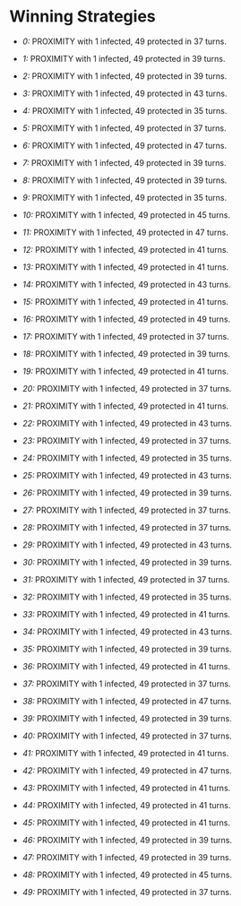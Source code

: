 # Winning Strategies

* _0:_ PROXIMITY with 1 infected, 49 protected in 37 turns.


* _1:_ PROXIMITY with 1 infected, 49 protected in 39 turns.


* _2:_ PROXIMITY with 1 infected, 49 protected in 39 turns.


* _3:_ PROXIMITY with 1 infected, 49 protected in 43 turns.


* _4:_ PROXIMITY with 1 infected, 49 protected in 35 turns.


* _5:_ PROXIMITY with 1 infected, 49 protected in 37 turns.


* _6:_ PROXIMITY with 1 infected, 49 protected in 47 turns.


* _7:_ PROXIMITY with 1 infected, 49 protected in 39 turns.


* _8:_ PROXIMITY with 1 infected, 49 protected in 39 turns.


* _9:_ PROXIMITY with 1 infected, 49 protected in 35 turns.


* _10:_ PROXIMITY with 1 infected, 49 protected in 45 turns.


* _11:_ PROXIMITY with 1 infected, 49 protected in 47 turns.


* _12:_ PROXIMITY with 1 infected, 49 protected in 41 turns.


* _13:_ PROXIMITY with 1 infected, 49 protected in 41 turns.


* _14:_ PROXIMITY with 1 infected, 49 protected in 43 turns.


* _15:_ PROXIMITY with 1 infected, 49 protected in 41 turns.


* _16:_ PROXIMITY with 1 infected, 49 protected in 49 turns.


* _17:_ PROXIMITY with 1 infected, 49 protected in 37 turns.


* _18:_ PROXIMITY with 1 infected, 49 protected in 39 turns.


* _19:_ PROXIMITY with 1 infected, 49 protected in 41 turns.


* _20:_ PROXIMITY with 1 infected, 49 protected in 37 turns.


* _21:_ PROXIMITY with 1 infected, 49 protected in 41 turns.


* _22:_ PROXIMITY with 1 infected, 49 protected in 43 turns.


* _23:_ PROXIMITY with 1 infected, 49 protected in 37 turns.


* _24:_ PROXIMITY with 1 infected, 49 protected in 35 turns.


* _25:_ PROXIMITY with 1 infected, 49 protected in 43 turns.


* _26:_ PROXIMITY with 1 infected, 49 protected in 39 turns.


* _27:_ PROXIMITY with 1 infected, 49 protected in 37 turns.


* _28:_ PROXIMITY with 1 infected, 49 protected in 37 turns.


* _29:_ PROXIMITY with 1 infected, 49 protected in 43 turns.


* _30:_ PROXIMITY with 1 infected, 49 protected in 39 turns.


* _31:_ PROXIMITY with 1 infected, 49 protected in 37 turns.


* _32:_ PROXIMITY with 1 infected, 49 protected in 35 turns.


* _33:_ PROXIMITY with 1 infected, 49 protected in 41 turns.


* _34:_ PROXIMITY with 1 infected, 49 protected in 43 turns.


* _35:_ PROXIMITY with 1 infected, 49 protected in 39 turns.


* _36:_ PROXIMITY with 1 infected, 49 protected in 41 turns.


* _37:_ PROXIMITY with 1 infected, 49 protected in 37 turns.


* _38:_ PROXIMITY with 1 infected, 49 protected in 47 turns.


* _39:_ PROXIMITY with 1 infected, 49 protected in 39 turns.


* _40:_ PROXIMITY with 1 infected, 49 protected in 37 turns.


* _41:_ PROXIMITY with 1 infected, 49 protected in 41 turns.


* _42:_ PROXIMITY with 1 infected, 49 protected in 47 turns.


* _43:_ PROXIMITY with 1 infected, 49 protected in 41 turns.


* _44:_ PROXIMITY with 1 infected, 49 protected in 41 turns.


* _45:_ PROXIMITY with 1 infected, 49 protected in 41 turns.


* _46:_ PROXIMITY with 1 infected, 49 protected in 39 turns.


* _47:_ PROXIMITY with 1 infected, 49 protected in 39 turns.


* _48:_ PROXIMITY with 1 infected, 49 protected in 45 turns.


* _49:_ PROXIMITY with 1 infected, 49 protected in 37 turns.


